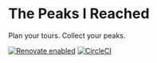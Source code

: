 <!-- Icon -->

# The Peaks I Reached

Plan your tours. Collect your peaks.

[![Renovate enabled](https://img.shields.io/badge/renovate-enabled-brightgreen.svg)](https://renovatebot.com/)
[![CircleCI](https://circleci.com/gh/JonasDeipenbrock/thepeaksireached.svg?style=shield)](https://circleci.com/gh/JonasDeipenbrock/thepeaksireached)
